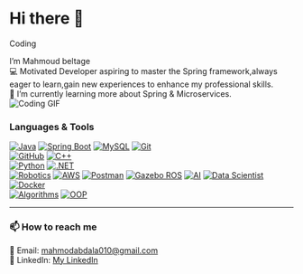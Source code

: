 # Hi there 👋
Coding

 I’m Mahmoud beltage  
💻 Motivated   Developer aspiring to master the Spring framework,always eager to learn,gain new experiences to enhance my professional skills.  
🌱 I’m currently learning more about Spring & Microservices.  
![Coding GIF](https://media.giphy.com/media/13HgwGsXF0aiGY/giphy.gif)
### Languages & Tools
[![Java](https://img.shields.io/badge/Java-ED8B00?style=for-the-badge&logo=java&logoColor=white)](https://www.java.com/)  [![Spring Boot](https://img.shields.io/badge/SpringBoot-6DB33F?style=for-the-badge&logo=spring&logoColor=white)](https://spring.io/projects/spring-boot)  [![MySQL](https://img.shields.io/badge/MySQL-4479A1?style=for-the-badge&logo=mysql&logoColor=white)](https://www.mysql.com/)  [![Git](https://img.shields.io/badge/Git-F05032?style=for-the-badge&logo=git&logoColor=white)](https://git-scm.com/)  
[![GitHub](https://img.shields.io/badge/GitHub-181717?style=for-the-badge&logo=github&logoColor=white)](https://github.com/)   [![C++](https://img.shields.io/badge/C++-00599C?style=for-the-badge&logo=c%2B%2B&logoColor=white)](https://isocpp.org/)  
[![Python](https://img.shields.io/badge/Python-3776AB?style=for-the-badge&logo=python&logoColor=white)](https://www.python.org/)  [![.NET](https://img.shields.io/badge/.NET-512BD4?style=for-the-badge&logo=.net&logoColor=white)](https://dotnet.microsoft.com/)  
[![Robotics](https://img.shields.io/badge/Robotics-FF5733?style=for-the-badge&logo=robotframework&logoColor=white)](https://robotframework.org/)  [![AWS](https://img.shields.io/badge/AWS-232F3E?style=for-the-badge&logo=amazon-aws&logoColor=white)](https://aws.amazon.com/)   [![Postman](https://img.shields.io/badge/Postman-FF6C37?style=for-the-badge&logo=postman&logoColor=white)](https://www.postman.com/)
[![Gazebo ROS](https://img.shields.io/badge/Gazebo-0081C9?style=for-the-badge&logo=ros&logoColor=white)](https://www.ros.org/)   [![AI](https://img.shields.io/badge/AI-FF6F61?style=for-the-badge&logo=tensorflow&logoColor=white)](https://www.tensorflow.org/)  [![Data Scientist](https://img.shields.io/badge/Data%20Scientist-4B0082?style=for-the-badge&logo=python&logoColor=white)](https://www.python.org/)
[![Docker](https://img.shields.io/badge/Docker-2496ED?style=for-the-badge&logo=docker&logoColor=white)](https://www.docker.com/)  
[![Algorithms](https://img.shields.io/badge/Algorithms-FFD700?style=for-the-badge&logo=codeforces&logoColor=black)](https://cp-algorithms.com/) [![OOP](https://img.shields.io/badge/OOP-000000?style=for-the-badge&logo=java&logoColor=white)](https://en.wikipedia.org/wiki/Object-oriented_programming)



---
### 📫 How to reach me

📧 Email: mahmodabdala010@gmail.com  
🔗 LinkedIn: [My LinkedIn](https://www.linkedin.com/in/beltage-20b5aa303)  
 

